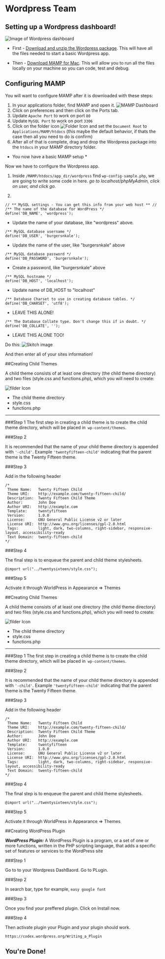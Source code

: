 # Wordpress Team

## Setting up a Wordpress dashboard!
![Image of Wordpress dashboard](https://codex.wordpress.org/images/thumb/3/30/dashboard.png/500px-dashboard.png)

* First - [Download and unzip the Wordpress package](https://wordpress.org/). This will have all the files needed to start a basic Wordpress app.

* Then - [Download MAMP for Mac](https://www.mamp.info/en/downloads/). This will allow you to run all the files locally on your machine so you can code, test and debug. 

## Configuring MAMP
You will want to configure MAMP after it is downloaded with these steps:
1. In your applications folder, find MAMP and open it. 
![MAMP Dashboard](http://dl2.macupdate.com/images/screens/uploaded/JPG/16197_scr_uc1.jpg)
2. Click on preferences and then click on the Ports tab.
3. Update `Apache Port` to work on port `80`
4. Update `MySQL Port` to work on port `3306`
5. Click on the folder icon ![Folder Icon](https://www.evernote.com/l/Aqwo3ANoJw5GJZUEYXyzIPhxbJK4kLPE75U) and set the `Document Root` to `Applications/MAMP/htdocs` (this maybe the default behavior, if thats the case then all you need to do is confirm)
6. After all of that is complete, drag and drop the Wordpress package into the `htdocs` in your MAMP directory folder.

* You now have a basic MAMP setup *

Now we have to configure the Wordpress app. 
1. Inside `/MAMP/htdocs/app_dir/wordpress` find `wp-config-sample.php`, we are going to write some code in here. *go to localhost/phpMyAdmin, click on user, and click go.*

2. 
```
// ** MySQL settings - You can get this info from your web host ** //
/** The name of the database for WordPress */
define('DB_NAME', 'wordpress');
```
- Update the name of your database, like "wordpress" above. 

```
/** MySQL database username */
define('DB_USER', 'burgersnkale');
```
- Update the name of the user, like "burgersnkale" above

```
/** MySQL database password */
define('DB_PASSWORD', 'burgersnkale');
```
- Create a password, like "burgersnkale" above

```
/** MySQL hostname */
define('DB_HOST', 'localhost');
```
- Update name of DB_HOST to "localhost"

```
/** Database Charset to use in creating database tables. */
define('DB_CHARSET', 'utf8');
```
- LEAVE THIS ALONE!

```
/** The Database Collate type. Don't change this if in doubt. */
define('DB_COLLATE', ''); 
```
- LEAVE THIS ALONE TOO!

Do this: 
![Skitch image](https://www.evernote.com/l/AqwjE9Qo3QJKv4ljStAEiuLcTWL3iPxj318)

And then enter all of your sites information!

 ##Creating Child Themes

A child theme consists of at least one directory (the child theme directory) and two files (style.css and functions.php), which you will need to create:

![filder Icon](https://codex.wordpress.org/images/3/3d/child-theme-items.jpeg)


- The child theme directory
- style.css
- functions.php

---



###Step 1
 The first step in creating a child theme is to create the child theme directory, which will be placed in` wp-content/themes`.
 
###Step 2

It is recommended that the name of your child theme directory is appended with `'-child'`. Example  `'twentyfifteen-child'` indicating that the parent theme is the Twenty Fifteen theme.

###Step 3

Add in the following header

```
/*
 Theme Name:   Twenty Fifteen Child
 Theme URI:    http://example.com/twenty-fifteen-child/
 Description:  Twenty Fifteen Child Theme
 Author:       John Doe
 Author URI:   http://example.com
 Template:     twentyfifteen
 Version:      1.0.0
 License:      GNU General Public License v2 or later
 License URI:  http://www.gnu.org/licenses/gpl-2.0.html
 Tags:         light, dark, two-columns, right-sidebar, responsive-layout, accessibility-ready
 Text Domain:  twenty-fifteen-child
*/
```

###Step 4

The final step is to enqueue the parent and child theme stylesheets. 

```
@import url("../twentysixteen/style.css");

```

###Step 5

Activate it through WorldPress in Appearance => Themes

##Creating Child Themes

A child theme consists of at least one directory (the child theme directory) and two files (style.css and functions.php), which you will need to create:

![filder Icon](https://codex.wordpress.org/images/3/3d/child-theme-items.jpeg)


- The child theme directory
- style.css
- functions.php

---



###Step 1
 The first step in creating a child theme is to create the child theme directory, which will be placed in` wp-content/themes`.
 
###Step 2

It is recommended that the name of your child theme directory is appended with `'-child'`. Example  `'twentyfifteen-child'` indicating that the parent theme is the Twenty Fifteen theme.

###Step 3

Add in the following header

```
/*
 Theme Name:   Twenty Fifteen Child
 Theme URI:    http://example.com/twenty-fifteen-child/
 Description:  Twenty Fifteen Child Theme
 Author:       John Doe
 Author URI:   http://example.com
 Template:     twentyfifteen
 Version:      1.0.0
 License:      GNU General Public License v2 or later
 License URI:  http://www.gnu.org/licenses/gpl-2.0.html
 Tags:         light, dark, two-columns, right-sidebar, responsive-layout, accessibility-ready
 Text Domain:  twenty-fifteen-child
*/
```

###Step 4

The final step is to enqueue the parent and child theme stylesheets. 

```
@import url("../twentysixteen/style.css");

```

###Step 5

Activate it through WorldPress in Appearance => Themes

##Creating WordPress Plugin

***WordPress Plugin:*** A WordPress Plugin is a program, or a set of one or more functions, written in the PHP scripting language, that adds a specific set of features or services to the WordPress site


###Step 1

Go to to your Wordpress DashBaord. Go to PLugin.

###Step 2

In search bar, type for example, `easy google font`

###Step 3

Once you find your preffered plugin. Click on Install now.

###Step 4

Then activate plugin your Plugin and your plugin should work.


```
https://codex.wordpress.org/Writing_a_Plugin

```



## You're Done! 
